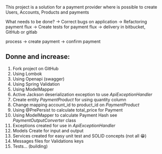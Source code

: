 This project is a solution for a payment provider where is possible to create 
Users, Accounts, Products and payments


What needs to be done?
	-> Correct bugs on application
	-> Refactoring payment flux
	-> Create tests for payment flux
	-> delivery in bitbucket, GitHub or gitlab
	


process ->
	create payment -> confirm payment


## Donne and increase:
1. Fork project on GitHub
2. Using Lombok
3. Using Openapi (swagger)
4. Using Spring Validation
5. Using ModelMapper
6. Active Jackson deserialization exception to use *ApiExceptionHandler*
7. Create entity *PaymentProduct* for using quantity column
8. Change mapping account_id to product_id on *PaymentProduct*
9. Using @PrePersist to calculate total_price for Payment
10. Using ModelMapper to calculate Payment Hash see *PaymentOutputConverter* class
11. Exceptions created for use in *ApiExceptionHandler*
12. Models Create for input and output
13. Services created for easy unit test and SOLID concepts (not all 😁)
14. Messages files for Validations keys
15. Tests... (building)


